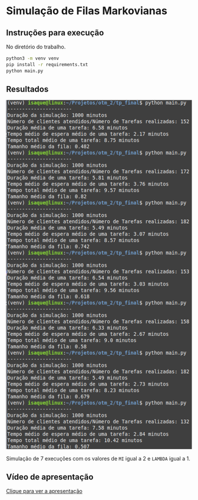 # Simulação de Filas Markovianas

## Instruções para execução
No diretório do trabalho.

```bash
python3 -m venv venv
pip install -r requirements.txt
python main.py
```

## Resultados
![Resultados](imgs/results.png)

Simulação de 7 execuções com os valores de `MI` igual a 2 e `LAMBDA` igual a 1.

## Vídeo de apresentação
[Clique para ver a apresentação](https://youtu.be/HOpd0kfmwUU)